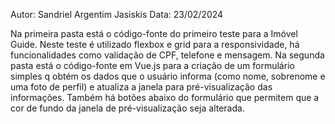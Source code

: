 Autor: Sandriel Argentim Jasiskis
Data: 23/02/2024

Na primeira pasta está o código-fonte do primeiro teste para a Imóvel Guide. Neste teste é utilizado flexbox e grid para a responsividade, há funcionalidades como validação de CPF, telefone e mensagem.
Na segunda pasta está o código-fonte em Vue.js para a criação de um formulário simples q obtém os dados que o usuário informa (como nome, sobrenome e uma foto de perfil) e atualiza a janela para pré-visualização das informações. Também há botões abaixo do formulário que permitem que a cor de fundo da janela de pré-visualização seja alterada.
